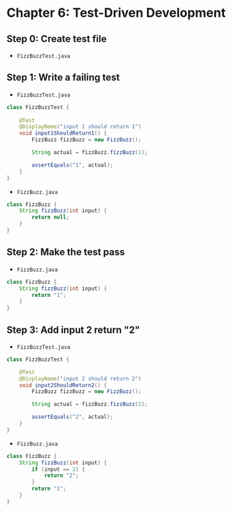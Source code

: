 # Chapter 6: Test-Driven Development

## Step 0: Create test file
- `FizzBuzzTest.java`

## Step 1: Write a failing test

- `FizzBuzzTest.java`
```java
class FizzBuzzTest {
    
    @Test
    @DisplayName("input 1 should return 1")
    void input1ShouldReturn1() {
        FizzBuzz fizzBuzz = new FizzBuzz();

        String actual = fizzBuzz.fizzBuzz(1);

        assertEquals("1", actual);
    }
}
```

- `FizzBuzz.java`
```java
class FizzBuzz {
    String fizzBuzz(int input) {
        return null;
    }
}
```

## Step 2: Make the test pass
- `FizzBuzz.java`
```java
class FizzBuzz {
    String fizzBuzz(int input) {
        return "1";
    }
}
```

## Step 3: Add input 2 return "2"
 
- `FizzBuzzTest.java`

```java
class FizzBuzzTest {

    @Test
    @DisplayName("input 2 should return 2")
    void input2ShouldReturn2() {
        FizzBuzz fizzBuzz = new FizzBuzz();

        String actual = fizzBuzz.fizzBuzz(2);

        assertEquals("2", actual);
    }
}
```

- `FizzBuzz.java`
```java
class FizzBuzz {
    String fizzBuzz(int input) {
        if (input == 2) {
            return "2";
        }
        return "1";
    }
}
```
